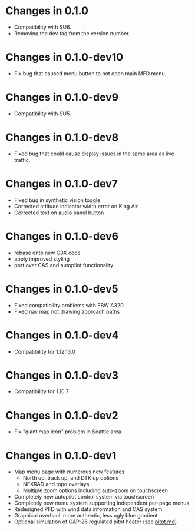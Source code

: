 # Changes in 0.1.0
* Compatibility with SU6.
* Removing the dev tag from the version number.

# Changes in 0.1.0-dev10
* Fix bug that caused menu button to not open main MFD menu.

# Changes in 0.1.0-dev9
* Compatibility with SU5.

# Changes in 0.1.0-dev8
* Fixed bug that could cause display issues in the same area as live traffic.

# Changes in 0.1.0-dev7

* Fixed bug in synthetic vision toggle
* Corrected attitude indicator width error on King Air
* Corrected text on audio panel button

# Changes in 0.1.0-dev6

* rebase onto new G3X code
* apply improved styling
* port over CAS and autopilot functionality
# Changes in 0.1.0-dev5

* Fixed compatibility problems with FBW A320
* Fixed nav map not drawing approach paths

# Changes in 0.1.0-dev4

* Compatibility for 1.12.13.0

# Changes in 0.1.0-dev3

* Compatibility for 1.10.7

# Changes in 0.1.0-dev2

* Fix "giant map icon" problem in Seattle area

# Changes in 0.1.0-dev1

* Map menu page with numerous new features:
  * North up, track up, and DTK up options
  * NEXRAD and topo overlays
  * Multiple zoom options including auto-zoom on touchscreen
* Completely new autopilot control system via touchscreen
* Completely new menu system supporting independent per-page menus
* Redesigned PFD with wind data information and CAS system
* Graphical overhaul: more authentic, less ugly blue gradient
* Optional simulation of GAP-26 regulated pitot heater (see [pitot.md](pitot.md))
